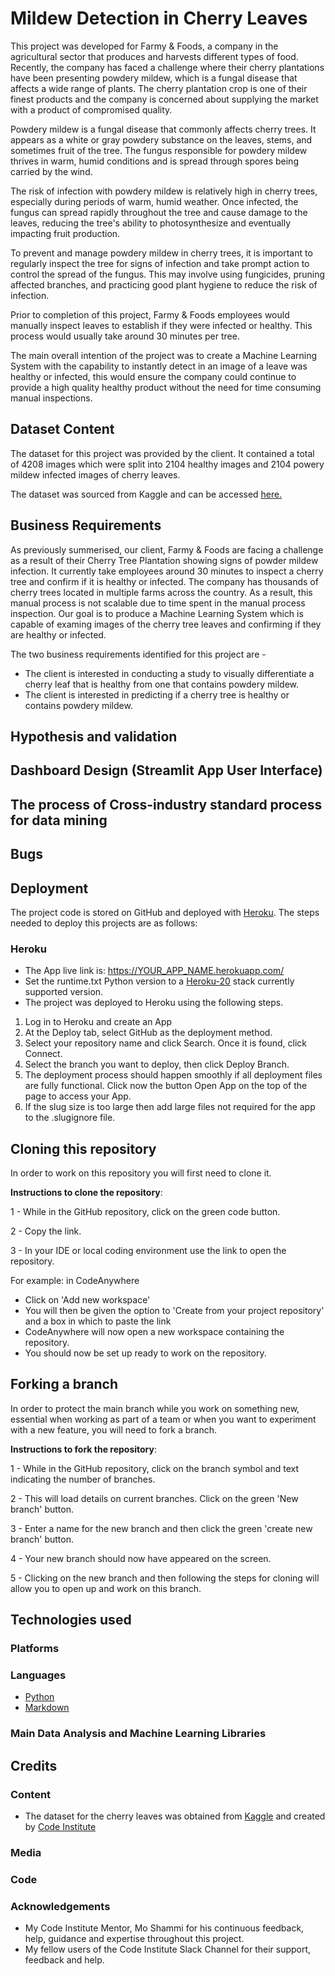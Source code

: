 # Mildew Detection in Cherry Leaves

This project was developed for Farmy & Foods, a company in the agricultural sector that produces and harvests different types of food. Recently, the company has faced a challenge where their cherry plantations have been presenting powdery mildew, which is a fungal disease that affects a wide range of plants. The cherry plantation crop is one of their finest products and the company is concerned about supplying the market with a product of compromised quality.

Powdery mildew is a fungal disease that commonly affects cherry trees. It appears as a white or gray powdery substance on the leaves, stems, and sometimes fruit of the tree. The fungus responsible for powdery mildew thrives in warm, humid conditions and is spread through spores being carried by the wind.

The risk of infection with powdery mildew is relatively high in cherry trees, especially during periods of warm, humid weather. Once infected, the fungus can spread rapidly throughout the tree and cause damage to the leaves, reducing the tree's ability to photosynthesize and eventually impacting fruit production.

To prevent and manage powdery mildew in cherry trees, it is important to regularly inspect the tree for signs of infection and take prompt action to control the spread of the fungus. This may involve using fungicides, pruning affected branches, and practicing good plant hygiene to reduce the risk of infection.

Prior to completion of this project, Farmy & Foods employees would manually inspect leaves to establish if they were infected or healthy. This process would usually take around 30 minutes per tree. 

The main overall intention of the project was to create a Machine Learning System with the capability to instantly detect in an image of a leave was healthy or infected, this would ensure the company could continue to provide a high quality healthy product without the need for time consuming manual inspections.

## Dataset Content

The dataset for this project was provided by the client. It contained a total of 4208 images which were split into 2104 healthy images and 2104 powery mildew infected images of cherry leaves.

The dataset was sourced from Kaggle and can be accessed [here.](https://www.kaggle.com/datasets/codeinstitute/cherry-leaves)

## Business Requirements

As previously summerised, our client, Farmy & Foods are facing a challenge as a result of their Cherry Tree Plantation showing signs of powder mildew infection. It currently take employees around 30 minutes to inspect a cherry tree and confirm if it is healthy or infected. The company has thousands of cherry trees located in multiple farms across the country. As a result, this manual process is not scalable due to time spent in the manual process inspection. Our goal is to produce a Machine Learning System which is capable of examing images of the cherry tree leaves and confirming if they are healthy or infected.

The two business requirements identified for this project are - 
* The client is interested in conducting a study to visually differentiate a cherry leaf that is healthy from one that contains powdery mildew.
* The client is interested in predicting if a cherry tree is healthy or contains powdery mildew.

## Hypothesis and validation

## Dashboard Design (Streamlit App User Interface)

## The process of Cross-industry standard process for data mining

## Bugs

## Deployment
The project code is stored on GitHub and deployed with [Heroku](https://www.heroku.com/). 
The steps needed to deploy this projects are as follows:

### Heroku

* The App live link is: https://YOUR_APP_NAME.herokuapp.com/ 
* Set the runtime.txt Python version to a [Heroku-20](https://devcenter.heroku.com/articles/python-support#supported-runtimes) stack currently supported version.
* The project was deployed to Heroku using the following steps.

1. Log in to Heroku and create an App
2. At the Deploy tab, select GitHub as the deployment method.
3. Select your repository name and click Search. Once it is found, click Connect.
4. Select the branch you want to deploy, then click Deploy Branch.
5. The deployment process should happen smoothly if all deployment files are fully functional. Click now the button Open App on the top of the page to access your App.
6. If the slug size is too large then add large files not required for the app to the .slugignore file. 

## Cloning this repository

In order to work on this repository you will first need to clone it.

**Instructions to clone the repository**:

1 - While in the GitHub repository, click on the green code button.

2 - Copy the link.

3 - In your IDE or local coding environment use the link to open the repository. 

For example: in CodeAnywhere
- Click on 'Add new workspace'
- You will then be given the option to 'Create from your project repository' and a box in which to paste the link
- CodeAnywhere will now open a new workspace containing the repository.
- You should now be set up ready to work on the repository.

## Forking a branch

In order to protect the main branch while you work on something new, essential when working as part of a team or when you want to experiment with a new feature, you will need to fork a branch.

**Instructions to fork the repository**:

1 - While in the GitHub repository, click on the branch symbol and text indicating the number of branches.

2 - This will load details on current branches. Click on the green 'New branch' button.

3 - Enter a name for the new branch and then click the green 'create new branch' button.

4 - Your new branch should now have appeared on the screen.

5 - Clicking on the new branch and then following the steps for cloning will allow you to open up and work on this branch.

## Technologies used

### Platforms


### Languages
- [Python](https://www.python.org/)
- [Markdown](https://en.wikipedia.org/wiki/Markdown)
  
### Main Data Analysis and Machine Learning Libraries

## Credits 

### Content
- The dataset for the cherry leaves was obtained from [Kaggle](https://www.kaggle.com/datasets/codeinstitute/cherry-leaves) and created by [Code Institute](https://www.kaggle.com/codeinstitute)

### Media

### Code

### Acknowledgements

* My Code Institute Mentor, Mo Shammi for his continuous feedback, help, guidance and expertise throughout this project.
* My fellow users of the Code Institute Slack Channel for their support, feedback and help. 
